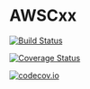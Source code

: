# AWSCxx

[![Build Status](https://travis-ci.org/iamed2/AWSCxx.jl.svg?branch=master)](https://travis-ci.org/iamed2/AWSCxx.jl)

[![Coverage Status](https://coveralls.io/repos/iamed2/AWSCxx.jl/badge.svg?branch=master&service=github)](https://coveralls.io/github/iamed2/AWSCxx.jl?branch=master)

[![codecov.io](http://codecov.io/github/iamed2/AWSCxx.jl/coverage.svg?branch=master)](http://codecov.io/github/iamed2/AWSCxx.jl?branch=master)
